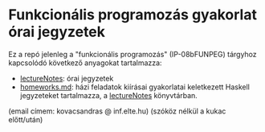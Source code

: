 # Funkcionális programozás gyakorlat órai jegyzetek

Ez a repó jelenleg a "funkcionális programozás" (IP-08bFUNPEG) tárgyhoz kapcsolódó
következő anyagokat tartalmazza:

- [lectureNotes](/lectureNotes): órai jegyzetek
- [homeworks.md](/homeworks.md): házi feladatok kiírásai
gyakorlatai keletkezett Haskell jegyzeteket tartalmazza, a
[lectureNotes](/lectureNotes) könyvtárban.

(email címem: kovacsandras @ inf.elte.hu) (szóköz nélkül a kukac előtt/után)
